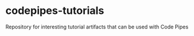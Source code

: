 # codepipes-tutorials
Repository for interesting tutorial artifacts that can be used with Code Pipes
